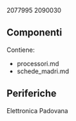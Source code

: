 2077995
2090030

## Componenti
Contiene:
* processori.md
* schede_madri.md
## Periferiche

Elettronica Padovana
